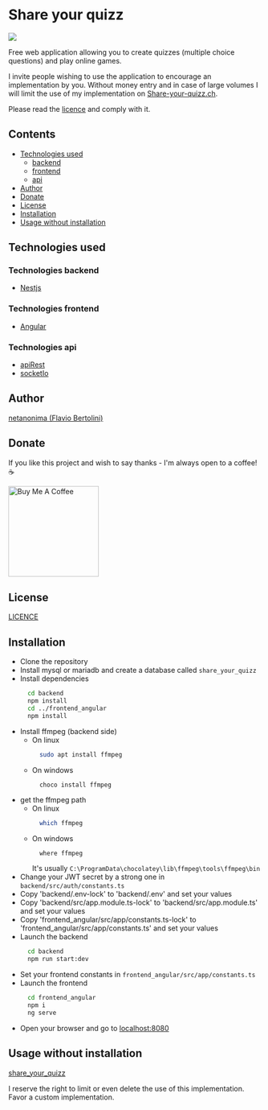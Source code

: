 # Share your quizz

![](https://img.shields.io/github/stars/netanonima/share_your_quizz.svg?style=flat-square)

Free web application allowing you to create quizzes (multiple choice questions) and play online games.

I invite people wishing to use the application to encourage an implementation by you. Without money entry and in case of large volumes I will limit the use of my implementation on  [Share-your-quizz.ch](https://www.share-your-quizz.ch).

Please read the [licence](LICENSE) and comply with it.

## Contents

- [Technologies used](#technologies)
    - [backend](#technologies-backend)
    - [frontend](#technologies-frontend)
    - [api](#technologies-api)
- [Author](#author)
- [Donate](#donate)
- [License](#license)
- [Installation](#installation)
- [Usage without installation](#usage_without_installation)

## Technologies used

### Technologies backend

- [Nestjs](https://nestjs.com/)

### Technologies frontend

- [Angular](https://angular.io/)

### Technologies api

- [apiRest](https://en.wikipedia.org/wiki/Representational_state_transfer)
- [socketIo](https://socket.io/fr/)

## Author

[netanonima (Flavio Bertolini)](https://github.com/netanonima)


## Donate

If you like this project and wish to say thanks - I'm always open to a coffee!  :coffee:

<a href="https://www.buymeacoffee.com/netanonima" target="_blank"><img src="https://www.buymeacoffee.com/assets/img/custom_images/black_img.png" alt="Buy Me A Coffee" width='180px' ></a>

## License

[LICENCE](LICENSE)

## Installation

- Clone the repository
- Install mysql or mariadb and create a database called `share_your_quizz`
- Install dependencies
  ```bash
    cd backend
    npm install
    cd ../frontend_angular
    npm install
  ```
- Install ffmpeg (backend side)
  - On linux
    ```bash
      sudo apt install ffmpeg
    ```
  - On windows
    ```batch
      choco install ffmpeg
    ```
- get the ffmpeg path
  - On linux
    ```bash
      which ffmpeg
    ```
  - On windows
    ```bash
      where ffmpeg
    ```
    It's usually `C:\ProgramData\chocolatey\lib\ffmpeg\tools\ffmpeg\bin`
- Change your JWT secret by a strong one in `backend/src/auth/constants.ts`
- Copy 'backend/.env-lock' to 'backend/.env' and set your values
- Copy 'backend/src/app.module.ts-lock' to 'backend/src/app.module.ts' and set your values
- Copy 'frontend_angular/src/app/constants.ts-lock' to 'frontend_angular/src/app/constants.ts' and set your values
- Launch the backend
  ```bash
    cd backend
    npm run start:dev
  ```
- Set your frontend constants in `frontend_angular/src/app/constants.ts`
- Launch the frontend
  ```bash
    cd frontend_angular
    npm i
    ng serve
  ```
- Open your browser and go to [localhost:8080](http://localhost:8080)

## Usage without installation

[share_your_quizz](https://www.share-your-quizz.ch)

I reserve the right to limit or even delete the use of this implementation.
Favor a custom implementation.